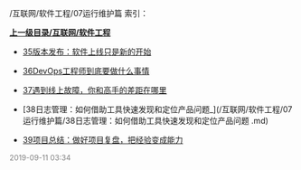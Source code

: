 /互联网/软件工程/07运行维护篇 索引：


**[上一级目录/互联网/软件工程](/互联网/软件工程/index.md)**

- [35版本发布：软件上线只是新的开始](/互联网/软件工程/07运行维护篇/35版本发布：软件上线只是新的开始.md)

- [36DevOps工程师到底要做什么事情](/互联网/软件工程/07运行维护篇/36DevOps工程师到底要做什么事情.md)

- [37遇到线上故障，你和高手的差距在哪里](/互联网/软件工程/07运行维护篇/37遇到线上故障，你和高手的差距在哪里.md)

- [38日志管理：如何借助工具快速发现和定位产品问题_](/互联网/软件工程/07运行维护篇/38日志管理：如何借助工具快速发现和定位产品问题 .md)

- [39项目总结：做好项目复盘，把经验变成能力](/互联网/软件工程/07运行维护篇/39项目总结：做好项目复盘，把经验变成能力.md)


<font size=2 color='grey'> 2019-09-11 03:34 </font>